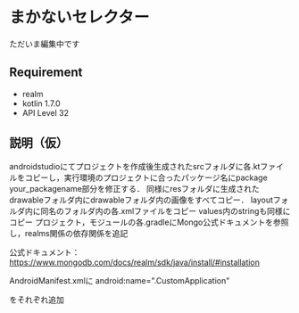 # まかないセレクター
ただいま編集中です
## Requirement
- realm
- kotlin 1.7.0
- API Level 32

## 説明（仮）
androidstudioにてプロジェクトを作成後生成されたsrcフォルダに各.ktファイルをコピーし，実行環境のプロジェクトに合ったパッケージ名にpackage your_packagename部分を修正する．
同様にresフォルダに生成されたdrawableフォルダ内にdrawableフォルダ内の画像をすべてコピー．
layoutフォルダ内に同名のフォルダ内の各.xmlファイルをコピー
values内のstringも同様にコピー
プロジェクト，モジュールの各.gradleにMongo公式ドキュメントを参照し，realms関係の依存関係を追記  

公式ドキュメント：https://www.mongodb.com/docs/realm/sdk/java/install/#installation
  
AndroidManifest.xmlに
android:name=".CustomApplication"

<activity android:name=".LotteryResult"/>
<activity android:name=".ShowMenuActivity"/>
<activity android:name=".OptionActivity"/>

をそれぞれ追加

